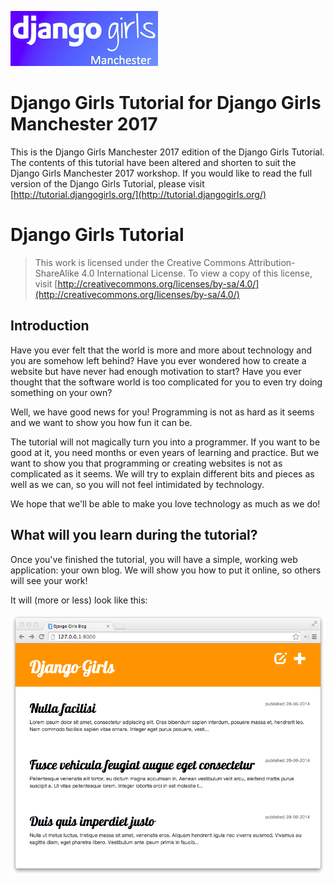 ![DjangoGirlsMcr](DjangoGirlsMcr.jpg)

# Django Girls Tutorial for Django Girls Manchester 2017

This is the Django Girls Manchester 2017 edition of the Django Girls Tutorial. The contents of this tutorial have been altered and shorten to suit the Django Girls Manchester 2017 workshop. If you would like to read the full version of the Django Girls Tutorial, please visit [http://tutorial.djangogirls.org/](http://tutorial.djangogirls.org/)

# Django Girls Tutorial

> This work is licensed under the Creative Commons Attribution-ShareAlike 4.0
> International License. To view a copy of this license, visit
> [http://creativecommons.org/licenses/by-sa/4.0/](http://creativecommons.org/licenses/by-sa/4.0/)

## Introduction

Have you ever felt that the world is more and more about technology and you are somehow left behind? Have you ever wondered how to create a website but have never had enough motivation to start? Have you ever thought that the software world is too complicated for you to even try doing something on your own?

Well, we have good news for you! Programming is not as hard as it seems and we want to show you how fun it can be.

The tutorial will not magically turn you into a programmer. If you want to be good at it, you need months or even years of learning and practice. But we want to show you that programming or creating websites is not as complicated as it seems. We will try to explain different bits and pieces as well as we can, so you will not feel intimidated by technology.

We hope that we'll be able to make you love technology as much as we do!

## What will you learn during the tutorial?

Once you've finished the tutorial, you will have a simple, working web application: your own blog. We will show you how to put it online, so others will see your work!

It will \(more or less\) look like this:

![Figure 0.1](application.png)

